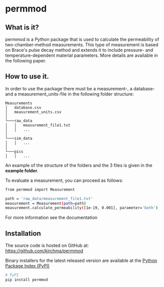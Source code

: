 # permmod

## What is it?

permmod is a Python package that is used to calculate the permeability of two-chamber-method measurements.
This type of measurement is based on Brace's pulse decay method and extends it to include pressure- and 
temperature-dependent material parameters. More details are available in the following paper.

## How to use it.

In order to use the package there must be a measurement-, a database- and a measurement_units-file in the following 
folder structure:
```
Measurements
│   database.csv
│   measurement_units.csv   
│
└───raw_data
│   │   measurement_file1.txt
│   │   ...
│   
└───sim_data
│   │   ...
│   
└───pics
│   │   ...
```

An example of the structure of the folders and the 3 files is given in the **example folder**. 

To evaluate a measurement, you can proceed as follows:
```sh
from permmod import Measurement

path = 'raw_data/measurement_file1.txt'
measurement = Measurement(path=path)
measurement.calculate_permeability([1e-19, 0.001], parameter='both')
```
For more information see the documentation

## Installation
The source code is hosted on GitHub at:
https://github.com/kirchma/permmod

Binary installers for the latest released version are available at the [Python
Package Index (PyPI)](https://pypi.org/project/permmod/)

```sh
# PyPI
pip install permmod
```